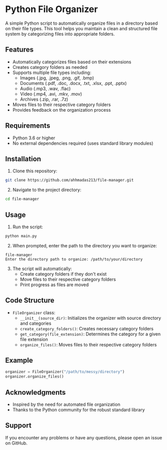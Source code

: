 ﻿# Python File Organizer

A simple  Python script to automatically organize files in a directory based on their file types. 
This tool helps you maintain a clean and structured file system by categorizing files into appropriate folders.

## Features

- Automatically categorizes files based on their extensions
- Creates category folders as needed
- Supports multiple file types including:
  - Images (.jpg, .jpeg, .png, .gif, .bmp)
  - Documents (.pdf, .doc, .docx, .txt, .xlsx, .ppt, .pptx)
  - Audio (.mp3, .wav, .flac)
  - Video (.mp4, .avi, .mkv, .mov)
  - Archives (.zip, .rar, .7z)
- Moves files to their respective category folders
- Provides feedback on the organization process

## Requirements

- Python 3.6 or higher
- No external dependencies required (uses standard library modules)

## Installation

1. Clone this repository:
```bash
git clone https://github.com/ahhmadas213/file-manager.git
```

2. Navigate to the project directory:
```bash
cd file-manager
```

## Usage

1. Run the script:
```bash
python main.py
```

2. When prompted, enter the path to the directory you want to organize:
```
file-manager
Enter the directory path to organize: /path/to/your/directory
```

3. The script will automatically:
   - Create category folders if they don't exist
   - Move files to their respective category folders
   - Print progress as files are moved

## Code Structure

- `FileOrganizer` class:
  - `__init__(source_dir)`: Initializes the organizer with source directory and categories
  - `create_category_folders()`: Creates necessary category folders
  - `get_category(file_extension)`: Determines the category for a given file extension
  - `organize_files()`: Moves files to their respective category folders

## Example

```python
organizer = FileOrganizer("/path/to/messy/directory")
organizer.organize_files()
```





## Acknowledgments

- Inspired by the need for automated file organization
- Thanks to the Python community for the robust standard library

## Support

If you encounter any problems or have any questions, please open an issue on GitHub.
